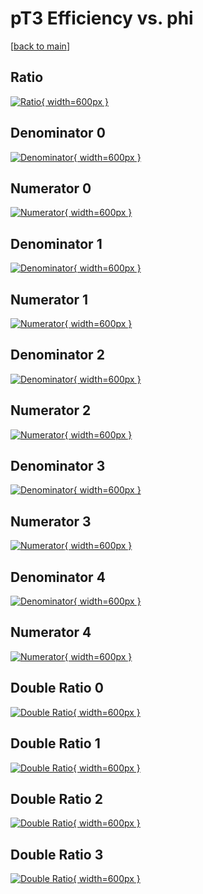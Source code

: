 # pT3 Efficiency vs. phi

[[back to main](./)]



## Ratio

[![Ratio](../mtv/var/pT3_loweta_11_-1_eff_phi.png){ width=600px }](../mtv/var/pT3_loweta_11_-1_eff_phi.pdf)

## Denominator 0

[![Denominator](../mtv/den/pT3_loweta_11_-1_eff_phi_den0.png){ width=600px }](../mtv/den/pT3_loweta_11_-1_eff_phi_den0.pdf)

## Numerator 0

[![Numerator](../mtv/num/pT3_loweta_11_-1_eff_phi_num0.png){ width=600px }](../mtv/num/pT3_loweta_11_-1_eff_phi_num0.pdf)

## Denominator 1

[![Denominator](../mtv/den/pT3_loweta_11_-1_eff_phi_den1.png){ width=600px }](../mtv/den/pT3_loweta_11_-1_eff_phi_den1.pdf)

## Numerator 1

[![Numerator](../mtv/num/pT3_loweta_11_-1_eff_phi_num1.png){ width=600px }](../mtv/num/pT3_loweta_11_-1_eff_phi_num1.pdf)

## Denominator 2

[![Denominator](../mtv/den/pT3_loweta_11_-1_eff_phi_den2.png){ width=600px }](../mtv/den/pT3_loweta_11_-1_eff_phi_den2.pdf)

## Numerator 2

[![Numerator](../mtv/num/pT3_loweta_11_-1_eff_phi_num2.png){ width=600px }](../mtv/num/pT3_loweta_11_-1_eff_phi_num2.pdf)

## Denominator 3

[![Denominator](../mtv/den/pT3_loweta_11_-1_eff_phi_den3.png){ width=600px }](../mtv/den/pT3_loweta_11_-1_eff_phi_den3.pdf)

## Numerator 3

[![Numerator](../mtv/num/pT3_loweta_11_-1_eff_phi_num3.png){ width=600px }](../mtv/num/pT3_loweta_11_-1_eff_phi_num3.pdf)

## Denominator 4

[![Denominator](../mtv/den/pT3_loweta_11_-1_eff_phi_den4.png){ width=600px }](../mtv/den/pT3_loweta_11_-1_eff_phi_den4.pdf)

## Numerator 4

[![Numerator](../mtv/num/pT3_loweta_11_-1_eff_phi_num4.png){ width=600px }](../mtv/num/pT3_loweta_11_-1_eff_phi_num4.pdf)

## Double Ratio 0

[![Double Ratio](../mtv/ratio/pT3_loweta_11_-1_eff_phi_ratio0.png){ width=600px }](../mtv/ratio/pT3_loweta_11_-1_eff_phi_ratio0.pdf)

## Double Ratio 1

[![Double Ratio](../mtv/ratio/pT3_loweta_11_-1_eff_phi_ratio1.png){ width=600px }](../mtv/ratio/pT3_loweta_11_-1_eff_phi_ratio1.pdf)

## Double Ratio 2

[![Double Ratio](../mtv/ratio/pT3_loweta_11_-1_eff_phi_ratio2.png){ width=600px }](../mtv/ratio/pT3_loweta_11_-1_eff_phi_ratio2.pdf)

## Double Ratio 3

[![Double Ratio](../mtv/ratio/pT3_loweta_11_-1_eff_phi_ratio3.png){ width=600px }](../mtv/ratio/pT3_loweta_11_-1_eff_phi_ratio3.pdf)

